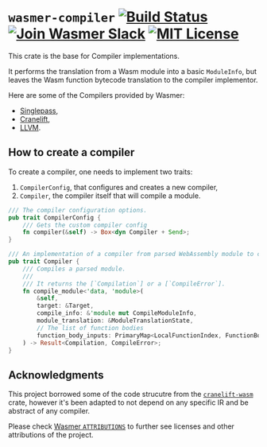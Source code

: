 # `wasmer-compiler` [![Build Status](https://github.com/wasmerio/wasmer/workflows/build/badge.svg?style=flat-square)](https://github.com/wasmerio/wasmer/actions?query=workflow%3Abuild) [![Join Wasmer Slack](https://img.shields.io/static/v1?label=Slack&message=join%20chat&color=brighgreen&style=flat-square)](https://slack.wasmer.io) [![MIT License](https://img.shields.io/github/license/wasmerio/wasmer.svg?style=flat-square)](https://github.com/wasmerio/wasmer/blob/master/LICENSE)

This crate is the base for Compiler implementations.

It performs the translation from a Wasm module into a basic
`ModuleInfo`, but leaves the Wasm function bytecode translation to the
compiler implementor.

Here are some of the Compilers provided by Wasmer:

* [Singlepass](https://github.com/wasmerio/wasmer/tree/master/lib/compiler-singlepass),
* [Cranelift](https://github.com/wasmerio/wasmer/tree/master/lib/compiler-cranelift),
* [LLVM](https://github.com/wasmerio/wasmer/tree/master/lib/compiler-llvm).

## How to create a compiler

To create a compiler, one needs to implement two traits:

1. `CompilerConfig`, that configures and creates a new compiler,
2. `Compiler`, the compiler itself that will compile a module.

```rust
/// The compiler configuration options.
pub trait CompilerConfig {
    /// Gets the custom compiler config
    fn compiler(&self) -> Box<dyn Compiler + Send>;
}

/// An implementation of a compiler from parsed WebAssembly module to compiled native code.
pub trait Compiler {
    /// Compiles a parsed module.
    ///
    /// It returns the [`Compilation`] or a [`CompileError`].
    fn compile_module<'data, 'module>(
        &self,
        target: &Target,
        compile_info: &'module mut CompileModuleInfo,
        module_translation: &ModuleTranslationState,
        // The list of function bodies
        function_body_inputs: PrimaryMap<LocalFunctionIndex, FunctionBodyData<'data>>,
    ) -> Result<Compilation, CompileError>;
}
```

## Acknowledgments

This project borrowed some of the code strucutre from the
[`cranelift-wasm`] crate, however it's been adapted to not depend on
any specific IR and be abstract of any compiler.

Please check [Wasmer `ATTRIBUTIONS`] to further see licenses and other
attributions of the project.


[`cranelift-wasm`]: https://crates.io/crates/cranelift-wasm
[Wasmer `ATTRIBUTIONS`]: https://github.com/wasmerio/wasmer/blob/master/ATTRIBUTIONS.md
